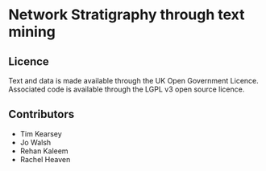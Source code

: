 # Network Stratigraphy through text mining

## Licence

Text and data is made available through the UK Open Government Licence.
Associated code is available through the LGPL v3 open source licence.

## Contributors

* Tim Kearsey
* Jo Walsh
* Rehan Kaleem
* Rachel Heaven
